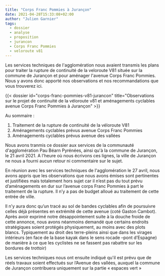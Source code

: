 ```yaml
---
title: "Corps Franc Pommies à Jurançon"
date: 2021-04-28T15:33:08+02:00
author: "Julien Garnier"
tags:
  - dossier
  - analyse
  - proposition
  - jurancon
  - Corps Franc Pommies
  - veloroute v81
---
```


Les services techniques de l'agglomération nous avaient transmis les plans pour traiter la rupture de continuité de la veloroute V81 située sur la commune de Jurançon et pour aménager l'avenue Corps Franc Pommies. Nous y avons donc apporté nos observations et nos recommandations que vous trouverez ici.

<div class="pure-g trombi">
{{< dossier id="corps-franc-pommies-v81-jurancon" title="Observations sur le projet de continuité de la véloroute v81 et aménagements cyclables avenue Corps Franc Pommies à Jurançon" >}}
</div>

Au sommaire : 

1. Traitement de la rupture de continuité de la véloroute V81
2. Aménagements cyclables prévus avenue Corps Franc Pommies
3. Aménagements cyclables prévus avenue des vallées


Nous avons tranmis ce dossier aux services de la communauté d'agglomération Pau Béarn Pyrénées, ainsi qu'à la commune de Jurançon, le 21 avril 2021. A l'heure où nous écrivons ces lignes, la ville de Jurançon ne nous a fourni aucun retour ni commentaire sur le sujet. 

En réunion avec les services techniques de l'agglomération le 27 avril, nous avons appris que les observations que nous avons émises sont pertinentes et justifiées mais totalement hors sujet car il n’est pas du tout prévu d’aménagements en dur sur l’avenue corps Franc Pommies à part le traitement de la rupture. Il n’y a pas de budget alloué au traitement de cette entrée de ville.

Il n’y aura donc qu’un tracé au sol de bandes cyclables afin de poursuivre celles déjà présentes en extrémité de cette avenue (coté Gaston Cambot). Après avoir exprimé notre désappointement suite à la douche froide de cette annonce, nous avons néanmoins demandé que certains endroits stratégiques soient protégés physiquement, au moins avec des plots blancs. Typiquement au droit des terre-pleins ainsi que dans les virages intérieurs (en face de la base kayak dans le sens rocade –pont d’Espagne) de manière à ce que les cyclistes ne se fassent pas rabattre sur les bordures de trottoir)

Les services techniques nous ont ensuite indiqué qu'il est prévu que de réels travaux soient effectués sur l’Avenue des vallées, auxquel la commune de Jurançon contribuera uniquement sur la partie « espaces vert »
